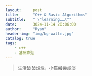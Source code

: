 ```yaml
---
layout:     post
title:      "C++ & Basic Algorithms"
subtitle:   " \"learning……\""
date:       3024-11-14 20:06:00
author:     "Ryan"
header-img: "img/bg-walle.jpg"
catalog: true
tags:
    - c++
    - 基础算法
---
```


> 生活破破烂烂，小猫尝尝咸淡






